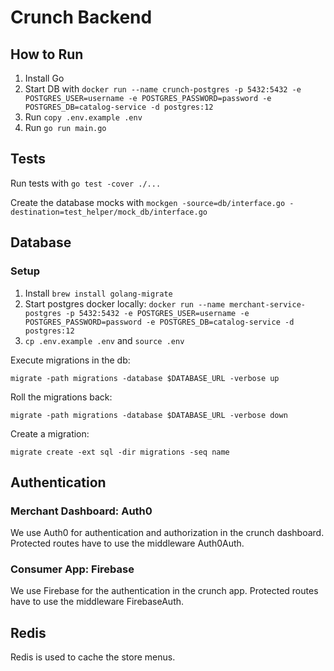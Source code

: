 # Crunch Backend

## How to Run

1. Install Go
2. Start DB with `docker run --name crunch-postgres -p 5432:5432 -e POSTGRES_USER=username -e POSTGRES_PASSWORD=password -e POSTGRES_DB=catalog-service -d postgres:12`
3. Run `copy .env.example .env`
4. Run `go run main.go`

## Tests

Run tests with `go test -cover ./...`

Create the database mocks with `mockgen -source=db/interface.go -destination=test_helper/mock_db/interface.go`

## Database

### Setup

1. Install `brew install golang-migrate`
2. Start postgres docker locally: `docker run --name merchant-service-postgres -p 5432:5432 -e POSTGRES_USER=username -e POSTGRES_PASSWORD=password -e POSTGRES_DB=catalog-service -d postgres:12`
3. `cp .env.example .env` and `source .env`

Execute migrations in the db:

`migrate -path migrations -database $DATABASE_URL -verbose up`

Roll the migrations back:

`migrate -path migrations -database $DATABASE_URL -verbose down`

Create a migration:

`migrate create -ext sql -dir migrations -seq name`

## Authentication

### Merchant Dashboard: Auth0

We use Auth0 for authentication and authorization in the crunch dashboard. Protected routes have to use the middleware Auth0Auth. 

### Consumer App: Firebase

We use Firebase for the authentication in the crunch app. Protected routes have to use the middleware FirebaseAuth. 

## Redis

Redis is used to cache the store menus.